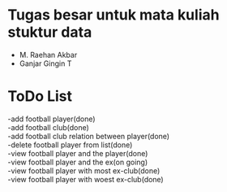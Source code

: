 # Tugas besar untuk mata kuliah stuktur data<br>

  - M. Raehan Akbar
  - Ganjar Gingin T
  
# ToDo List<br>

-add football player(done)<br>
-add football club(done)<br>
-add football club relation between player(done)<br>
-delete football player from list(done)<br>
-view football player and the player(done)<br>
-view football player and the ex(on going)<br>
-view football player with most ex-club(done)<br>
-view football player with woest ex-club(done)<br>
 

